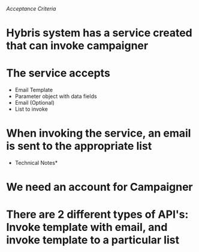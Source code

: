 *Acceptance Criteria*
# Hybris system has a service created that can invoke campaigner
# The service accepts
* Email Template
* Parameter object with data fields
* Email (Optional)
*  List to invoke
# When invoking the service, an email is sent to the appropriate list

* Technical Notes*
# We need an account for Campaigner
# There are 2 different types of API's: Invoke template with email, and invoke template to a particular list